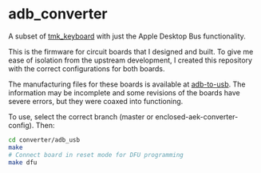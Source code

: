 # adb_converter

A subset of [tmk_keyboard][keyboard] with just the Apple Desktop Bus
functionality.

This is the firmware for circuit boards that I designed and built. To give me
ease of isolation from the upstream development, I created this repository with
the correct configurations for both boards.

The manufacturing files for these boards is available at [adb-to-usb][boards].
The information may be incomplete and some revisions of the boards have severe
errors, but they were coaxed into functioning.

To use, select the correct branch (master or enclosed-aek-converter-config).
Then:

```bash
cd converter/adb_usb
make
# Connect board in reset mode for DFU programming
make dfu
```

[keyboard]: https://github.com/tmk/tmk_keyboard
[boards]: https://github.com/thomasrussellmurphy/adb-to-usb
